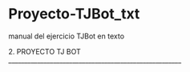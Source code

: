 # Proyecto-TJBot_txt
manual del ejercicio TJBot en texto
 
 <div id = "titulo1"> 2.	PROYECTO TJ BOT </div>
<div id="linea1"> ______________________________________________________</div>
